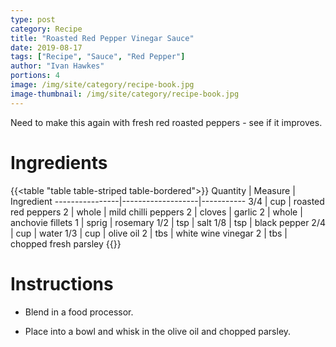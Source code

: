 ```yaml
---
type: post
category: Recipe
title: "Roasted Red Pepper Vinegar Sauce"
date: 2019-08-17
tags: ["Recipe", "Sauce", "Red Pepper"]
author: "Ivan Hawkes"
portions: 4
image: /img/site/category/recipe-book.jpg
image-thumbnail: /img/site/category/recipe-book.jpg
---
```


Need to make this again with fresh red roasted peppers - see if it improves.
<!--more-->

# Ingredients

{{<table "table table-striped table-bordered">}}
Quantity		| Measure 			| Ingredient
----------------|-------------------|-----------
3/4				| cup				| roasted red peppers
2				| whole				| mild chilli peppers
2				| cloves			| garlic
2				| whole				| anchovie fillets
1				| sprig				| rosemary
1/2				| tsp				| salt
1/8				| tsp				| black pepper
2/4				| cup				| water
1/3				| cup				| olive oil
2				| tbs				| white wine vinegar
2				| tbs				| chopped fresh parsley
{{</table>}}

# Instructions

* Blend in a food processor.

* Place into a bowl and whisk in the olive oil and chopped parsley.